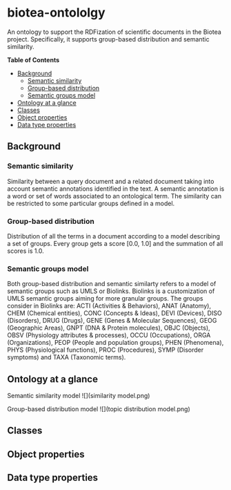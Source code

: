 # biotea-ontololgy
An ontology to support the RDFization of scientific documents in the Biotea project. Specifically, it supports group-based distribution and semantic similarity.

**Table of Contents**

- [Background](#background)
  - [Semantic similarity](#semantic-similarity)
  - [Group-based distribution](#group-based-distribution)
  - [Semantic groups model](#semantic-groups-model)
- [Ontology at a glance](#ontology-at-a-glance)
- [Classes](#classes)
- [Object properties](#object-properties)
- [Data type properties](#data-type-properties)

## Background

### Semantic similarity 

Similarity between a query document and a related document taking into account semantic annotations identified in the text. A semantic annotation is a word or set of words associated to an ontological term. The similarity can be restricted to some particular groups defined in a model.

### Group-based distribution

Distribution of all the terms in a document according to a model describing a set of groups. Every group gets a score [0.0, 1.0] and the summation of all scores is 1.0.

### Semantic groups model
Both group-based distribution and semantic similarty refers to a model of semantic groups such as UMLS or Biolinks. Biolinks is a customization of UMLS semantic groups aiming for more granular groups. The groups consider in Biolinks are: ACTI (Activities & Behaviors), ANAT (Anatomy), CHEM (Chemical entities), CONC (Concepts & Ideas), DEVI (Devices), DISO (Disorders), DRUG (Drugs), GENE (Genes & Molecular Sequences), GEOG (Geographic Areas), GNPT (DNA & Protein molecules), OBJC (Objects), OBSV (Physiology attributes & processes), OCCU (Occupations), ORGA (Organizations), PEOP (People and population groups), PHEN (Phenomena), PHYS (Physiological functions), PROC (Procedures), SYMP (Disorder symptoms) and TAXA (Taxonomic terms).

## Ontology at a glance

Semantic similarity model
![](similarity model.png)

Group-based distribution model
![](topic distribution model.png)


## Classes


## Object properties

## Data type properties
